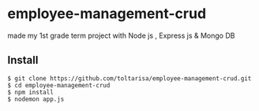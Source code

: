 # employee-management-crud
made my 1st grade term  project with Node js , Express js &amp; Mongo DB

## Install

    $ git clone https://github.com/toltarisa/employee-management-crud.git
    $ cd employee-management-crud
    $ npm install
    $ nodemon app.js

